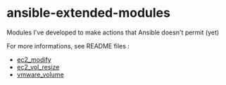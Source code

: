 # ansible-extended-modules
Modules I've developed to make actions that Ansible doesn't permit (yet)

For more informations, see README files :
* [ec2_modify](./README.ec2_modify.md)
* [ec2_vol_resize](./README.ec2_vol_resize.md)
* [vmware_volume](./README.vmware_volume.md)
